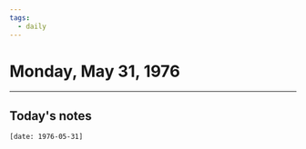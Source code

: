 ```yaml
---
tags:
  - daily
---
```

# Monday, May 31, 1976
___





## Today's notes
```query
[date: 1976-05-31]
```